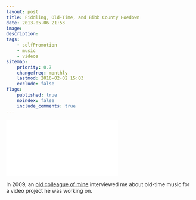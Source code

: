 ```yaml
---
layout: post
title: Fiddling, Old-Time, and Bibb County Hoedown
date: 2013-05-06 21:53
image:
description:
tags:
    - selfPromotion
    - music
    - videos
sitemap:
    priority: 0.7
    changefreq: monthly
    lastmod: 2016-02-02 15:03
    exclude: false
flags:
    published: true
    noindex: false
    include_comments: true
---
```


<iframe src="//www.youtube.com/embed/_bDcIKc6edM" frameborder="0" allowfullscreen></iframe>

In 2009, an [old colleague of mine](https://jackknifedjuggernaut.net) interviewed me about old-time music for a video project he was working on.
